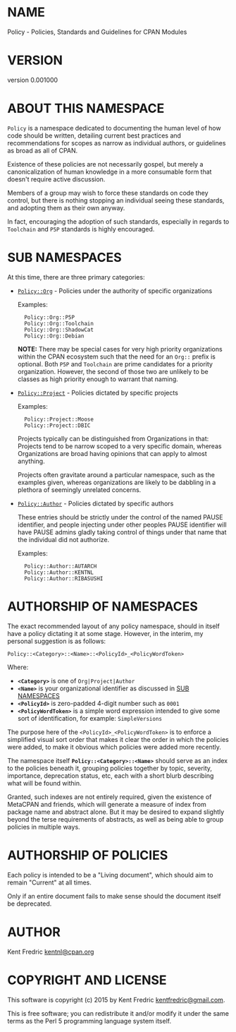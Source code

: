 # NAME

Policy - Policies, Standards and Guidelines for CPAN Modules

# VERSION

version 0.001000

# ABOUT THIS NAMESPACE

`Policy` is a namespace dedicated to documenting the human level of how code should be written,
detailing current best practices and recommendations for scopes as narrow as individual authors,
or guidelines as broad as all of CPAN.

Existence of these policies are not necessarily gospel, but merely a canonicalization of human
knowledge in a more consumable form that doesn't require active discussion.

Members of a group may wish to force these standards on code they control, but there is nothing
stopping an individual seeing these standards, and adopting them as their own anyway.

In fact, encouraging the adoption of such standards, especially in regards to `Toolchain` and
`P5P` standards is highly encouraged.

# SUB NAMESPACES

At this time, there are three primary categories:

- [`Policy::Org`](https://metacpan.org/pod/Policy::Org) - Policies under the authority of specific organizations

    Examples:

        Policy::Org::P5P
        Policy::Org::Toolchain
        Policy::Org::ShadowCat
        Policy::Org::Debian

    **NOTE:** There may be special cases for very high priority organizations within the CPAN ecosystem
    such that the need for an `Org::` prefix is optional. Both `P5P` and `Toolchain` are prime
    candidates for a priority organization. However, the second of those two are unlikely to be classes
    as high priority enough to warrant that naming.

- [`Policy::Project`](https://metacpan.org/pod/Policy::Project) - Policies dictated by specific projects

    Examples:

        Policy::Project::Moose
        Policy::Project::DBIC

    Projects typically can be distinguished from Organizations in that: Projects tend to be narrow
    scoped to a very specific domain, whereas Organizations are broad having opinions that can apply to
    almost anything.

    Projects often gravitate around a particular namespace, such as the examples given, whereas
    organizations are likely to be dabbling in a plethora of seemingly unrelated concerns.

- [`Policy::Author`](https://metacpan.org/pod/Policy::Author) - Policies dictated by specific authors

    These entries should be strictly under the control of the named PAUSE identifier,
    and people injecting under other peoples PAUSE identifier will have PAUSE admins gladly taking
    control of things under that name that the individual did not authorize.

    Examples:

        Policy::Author::AUTARCH
        Policy::Author::KENTNL
        Policy::Author::RIBASUSHI

# AUTHORSHIP OF NAMESPACES

The exact recommended layout of any policy namespace, should in itself have a policy dictating it
at some stage. However, in the interim, my personal suggestion is as follows:

    Policy::<Category>::<Name>::<PolicyId>_<PolicyWordToken>

Where:

- **`<Category>`** is one of `Org|Project|Author`
- **`<Name>`** is your organizational identifier as discussed in
[SUB NAMESPACES](#sub-namespaces)
- **`<PolicyId>`** is zero-padded 4-digit number such as `0001`
- **`<PolicyWordToken>`** is a simple word expression intended to give some sort of
identification, for example: `SimpleVersions`

The purpose here of the `<PolicyId>_<PolicyWordToken>` is to enforce a simplified
visual sort order that makes it clear the order in which the policies were added, to make it
obvious which policies were added more recently.

The namespace itself **`Policy::<Category>::<Name>`** should serve as an
index to the policies beneath it, grouping policies together by topic, severity, importance,
deprecation status, etc, each with a short blurb describing what will be found within.

Granted, such indexes are not entirely required, given the existence of MetaCPAN and friends,
which will generate a measure of index from package name and abstract alone. But it may be desired
to expand slightly beyond the terse requirements of abstracts, as well as being able to group
policies in multiple ways.

# AUTHORSHIP OF POLICIES

Each policy is intended to be a "Living document", which should aim to remain "Current" at all
times.

Only if an entire document fails to make sense should the document itself be deprecated.

# AUTHOR

Kent Fredric <kentnl@cpan.org>

# COPYRIGHT AND LICENSE

This software is copyright (c) 2015 by Kent Fredric <kentfredric@gmail.com>.

This is free software; you can redistribute it and/or modify it under
the same terms as the Perl 5 programming language system itself.
